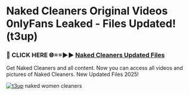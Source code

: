 # Naked Cleaners Original Videos 0nlyFans Leaked - Files Updated! (t3up)

<h3>🔴 CLICK HERE 🌐==►► <a href="https://tinyurl.com/up5wt9bj" rel="nofollow">Naked Cleaners Updated Files</a></h3>

Get Naked Cleaners and all content. Now you can access all videos and pictures of Naked Cleaners. New Updated Files 2025!

[![t3up](https://i.imgur.com/ABiUzMV.gif)](https://tinyurl.com/up5wt9bj)
naked women cleaners
